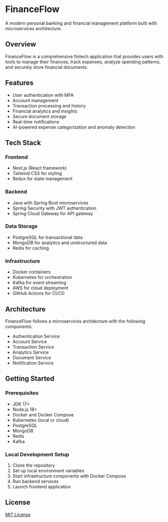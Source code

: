 # FinanceFlow

A modern personal banking and financial management platform built with microservices architecture.

## Overview

FinanceFlow is a comprehensive fintech application that provides users with tools to manage their finances, track expenses, analyze spending patterns, and securely store financial documents.

## Features

- User authentication with MFA
- Account management
- Transaction processing and history
- Financial analytics and insights
- Secure document storage
- Real-time notifications
- AI-powered expense categorization and anomaly detection

## Tech Stack

### Frontend
- Next.js (React framework)
- Tailwind CSS for styling
- Redux for state management

### Backend
- Java with Spring Boot microservices
- Spring Security with JWT authentication
- Spring Cloud Gateway for API gateway

### Data Storage
- PostgreSQL for transactional data
- MongoDB for analytics and unstructured data
- Redis for caching

### Infrastructure
- Docker containers
- Kubernetes for orchestration
- Kafka for event streaming
- AWS for cloud deployment
- GitHub Actions for CI/CD

## Architecture

FinanceFlow follows a microservices architecture with the following components:

- Authentication Service
- Account Service
- Transaction Service
- Analytics Service
- Document Service
- Notification Service

## Getting Started

### Prerequisites
- JDK 17+
- Node.js 18+
- Docker and Docker Compose
- Kubernetes (local or cloud)
- PostgreSQL
- MongoDB
- Redis
- Kafka

### Local Development Setup
1. Clone the repository
2. Set up local environment variables
3. Start infrastructure components with Docker Compose
4. Run backend services
5. Launch frontend application

## License

[MIT License](LICENSE)